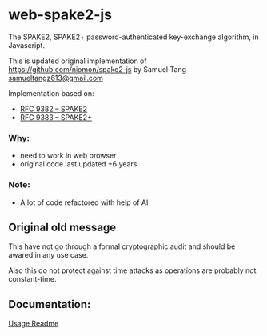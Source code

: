 web-spake2-js
===

The SPAKE2, SPAKE2+ password-authenticated key-exchange algorithm, in Javascript.

This is updated original implementation of https://github.com/niomon/spake2-js by Samuel Tang <samueltangz613@gmail.com>

Implementation based on:
- [RFC 9382 – SPAKE2](https://www.rfc-editor.org/rfc/rfc9382)
- [RFC 9383 – SPAKE2+](https://www.rfc-editor.org/rfc/rfc9383)

### Why:
- need to work in web browser
- original code last updated +6 years

### Note: 
- A lot of code refactored with help of AI

## Original old message

This have not go through a formal cryptographic audit and should be awared in any use case.

Also this do not protect against time attacks as operations are probably not constant-time.

## Documentation:

[Usage Readme](USAGE.md)